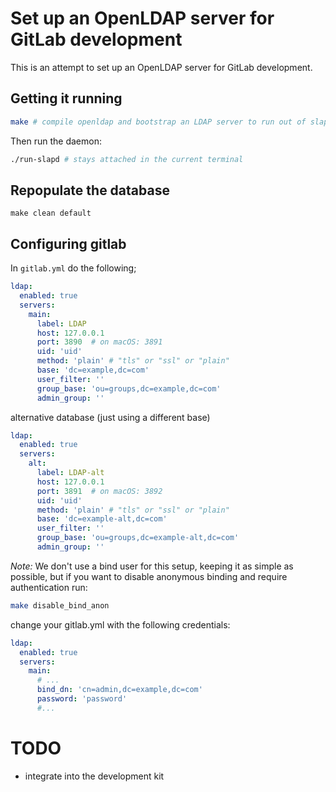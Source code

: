 # Set up an OpenLDAP server for GitLab development

This is an attempt to set up an OpenLDAP server for GitLab development.

## Getting it running

```bash
make # compile openldap and bootstrap an LDAP server to run out of slapd.d
```

Then run the daemon:

```bash
./run-slapd # stays attached in the current terminal
```

## Repopulate the database
```
make clean default
```

## Configuring gitlab

In `gitlab.yml` do the following;

```yaml
ldap:
  enabled: true
  servers:
    main:
      label: LDAP
      host: 127.0.0.1
      port: 3890  # on macOS: 3891
      uid: 'uid'
      method: 'plain' # "tls" or "ssl" or "plain"
      base: 'dc=example,dc=com'
      user_filter: ''
      group_base: 'ou=groups,dc=example,dc=com'
      admin_group: ''
```

alternative database (just using a different base)

```yaml
ldap:
  enabled: true
  servers:
    alt:
      label: LDAP-alt
      host: 127.0.0.1
      port: 3891  # on macOS: 3892
      uid: 'uid'
      method: 'plain' # "tls" or "ssl" or "plain"
      base: 'dc=example-alt,dc=com'
      user_filter: ''
      group_base: 'ou=groups,dc=example-alt,dc=com'
      admin_group: ''
```

*Note:* We don't use a bind user for this setup, keeping it as simple as possible, but if you want to disable anonymous binding and require authentication run:

```bash
make disable_bind_anon
```

change your gitlab.yml with the following credentials:

```yaml
ldap:
  enabled: true
  servers:
    main:
      # ...
      bind_dn: 'cn=admin,dc=example,dc=com'
      password: 'password'
      #...
```

# TODO

- integrate into the development kit
